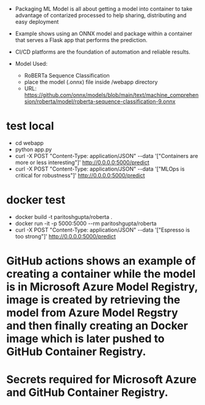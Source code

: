 - Packaging ML Model is all about getting a model into container to take advantage of contarized processed to help sharing, distributing and easy deployment

- Example shows using an ONNX model and package within a container that serves a Flask app that performs the prediction.

- CI/CD platforms are the foundation of automation and reliable results.

- Model Used:
    - RoBERTa Sequence Classification 
    - place the model (.onnx) file inside /webapp directory
    - URL: https://github.com/onnx/models/blob/main/text/machine_comprehension/roberta/model/roberta-sequence-classification-9.onnx

# test local
- cd webapp
- python app.py
- curl -X POST "Content-Type: application/JSON" --data '["Containers are more or less interesting"]' http://0.0.0.0:5000/predict
- curl -X POST "Content-Type: application/JSON" --data '["MLOps is critical for robustness"]' http://0.0.0.0:5000/predict

# docker test
- docker build -t paritoshgupta/roberta .
- docker run -it -p 5000:5000 --rm paritoshgupta/roberta
- curl -X POST "Content-Type: application/JSON" --data '["Espresso is too strong"]' http://0.0.0.0:5000/predict


# GitHub actions shows an example of creating a container while the model is in Microsoft Azure Model Registry, image is created by retrieving the model from Azure Model Regstry and then finally creating an Docker image which is later pushed to GitHub Container Registry.
# Secrets required for Microsoft Azure and GitHub Container Registry.